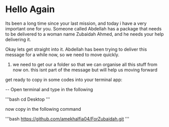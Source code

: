 # Hello Again

Its been a long time since your last mission, and today i have a very important one for you. Someone called Abdellah has a package that needs to be delivered to a woman name Zubaidah Ahmed, and he needs your help delivering it.

Okay lets get straight into it. Abdellah has been trying to deliver this message for a while now, so we need to move quickly.

1. we need to get our a folder so that we can organise all this stuff from now on. this isnt part of the message but will help us moving forward

get ready to copy in some codes into your terminal app:

-- Open terminal and type in the following

'''bash
cd Desktop
'''

now copy in the following command

'''bash
https://github.com/amekhalfia04/ForZubaidah.git
'''
